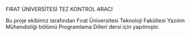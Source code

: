 FIRAT ÜNİVERSİTESİ TEZ KONTROL ARACI

Bu proje ekibimiz tarafından Fırat Üniversitesi Teknoloji Fakültesi Yazılım Mühendisliği bölümü Programlama Dilleri dersi için yapılmıştır.
